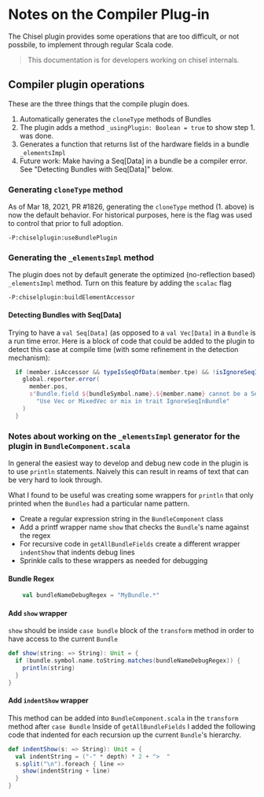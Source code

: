 # Notes on the Compiler Plug-in

The Chisel plugin provides some operations that are too difficult, or not possbile,
to implement through regular Scala code. 
>This documentation is for developers working on chisel internals.

## Compiler plugin operations
These are the three things that the compile plugin does.

1. Automatically generates the `cloneType` methods of Bundles
2. The plugin adds a method `_usingPlugin: Boolean = true` to show step 1. was done.
3. Generates a function that returns list of the hardware fields in a bundle `_elementsImpl`
4. Future work: Make having a Seq[Data] in a bundle be a compiler error. See "Detecting Bundles with Seq[Data]" below.

### Generating `cloneType` method
As of  Mar 18, 2021, PR #1826, generating the `cloneType` method (1. above) is now the default behavior.
For historical purposes, here is the flag was used to control that prior to full adoption.
```
-P:chiselplugin:useBundlePlugin
```

### Generating the `_elementsImpl` method
The plugin does not by default generate the optimized (no-reflection based) `_elementsImpl` method.
Turn on this feature by adding the `scalac` flag
```
-P:chiselplugin:buildElementAccessor
```

#### Detecting Bundles with Seq[Data]
Trying to have a `val Seq[Data]` (as opposed to a `val Vec[Data]` in a `Bundle` is a run time error.
Here is a block of code that could be added to the plugin to detect this case at compile time (with some refinement in
the detection mechanism):
```scala
  if (member.isAccessor && typeIsSeqOfData(member.tpe) && !isIgnoreSeqInBundle(bundleSymbol)) {
    global.reporter.error(
      member.pos,
      s"Bundle.field ${bundleSymbol.name}.${member.name} cannot be a Seq[Data]. " +
        "Use Vec or MixedVec or mix in trait IgnoreSeqInBundle"
    )
  }
```
### Notes about working on the `_elementsImpl` generator for the plugin in `BundleComponent.scala`
In general the easiest way to develop and debug new code in the plugin is to use `println` statements.
Naively this can result in reams of text that can be very hard to look through.

What I found to be useful was creating some wrappers for `println` that only printed when the `Bundles` had a particular name pattern.
- Create a regular expression string in the `BundleComponent` class
- Add a printf wrapper name `show` that checks the `Bundle`'s name against the regex
- For recursive code in `getAllBundleFields` create a different wrapper `indentShow` that indents debug lines
- Sprinkle calls to these wrappers as needed for debugging

#### Bundle Regex
```scala
    val bundleNameDebugRegex = "MyBundle.*"
```
#### Add `show` wrapper
`show` should be inside `case bundle` block of the `transform` method in order to have access to the current `Bundle`

```scala
def show(string: => String): Unit = {
  if (bundle.symbol.name.toString.matches(bundleNameDebugRegex)) {
    println(string)
  }
}
```
#### Add `indentShow` wrapper
This method can be added into `BundleComponent.scala` in the `transform` method after `case Bundle`
Inside of `getAllBundleFields` I added the following code that indented for each recursion up the current
`Bundle`'s hierarchy.
```scala
def indentShow(s: => String): Unit = {
  val indentString = ("-" * depth) * 2 + ">  "
  s.split("\n").foreach { line =>
    show(indentString + line)
  }
}
```

